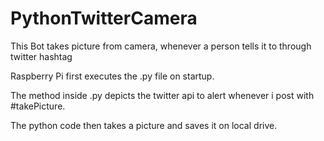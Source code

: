 # PythonTwitterCamera
This Bot takes picture from camera, whenever a person tells it to through twitter hashtag

Raspberry Pi first executes the .py file on startup.

The method inside .py depicts the twitter api to alert whenever i post with #takePicture.

The python code then takes a picture  and saves it on local drive.
